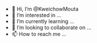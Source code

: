 - 👋 Hi, I’m @KweichowMouta
- 👀 I’m interested in ...
- 🌱 I’m currently learning ...
- 💞️ I’m looking to collaborate on ...
- 📫 How to reach me ...

<!---
KweichowMouta/KweichowMouta is a ✨ special ✨ repository because its `README.md` (this file) appears on your GitHub profile.
You can click the Preview link to take a look at your changes.
--->
